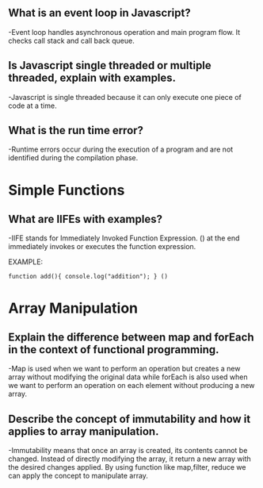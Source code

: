 ## What is an event loop in Javascript?

-Event loop handles asynchronous operation and main program flow. It checks call stack and call back queue.

## Is Javascript single threaded or multiple threaded, explain with examples.

-Javascript is single threaded because it can only execute one piece of code at a time.

## What is the run time error? 

-Runtime errors occur during the execution of a program and are not identified during the compilation phase. 

# Simple Functions

## What are IIFEs with examples? 

-IIFE stands for Immediately Invoked Function Expression. () at the end immediately invokes or executes the function expression.

EXAMPLE:
 
 `function add(){
     console.log("addition");
 } ()`

# Array Manipulation

## Explain the difference between map and forEach in the context of functional programming.

-Map is used when we want to perform an operation but creates a new array without modifying the original data while forEach is also used when we want to perform an operation on each element without producing a new array.

## Describe the concept of immutability and how it applies to array manipulation.

-Immutability means that once an array is created, its contents cannot be changed.
Instead of directly modifying the array, it return a new array with the desired changes applied.
By using function like map,filter, reduce we can apply the concept to manipulate array.
